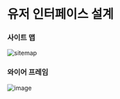 # 유저 인터페이스 설계
### 사이트 맵
![sitemap](https://github.com/user-attachments/assets/3ea49acd-9b6a-481d-bd85-413f6c5e4f8a)

### 와이어 프레임
![image](https://github.com/user-attachments/assets/4b807de4-9b33-4d21-b02b-c0709d48d6e2)
